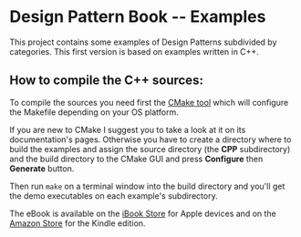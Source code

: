 # Design Pattern Book -- Examples

This project contains some examples of Design Patterns subdivided by categories. This first version is based on examples written in  C++.

## How to compile the C++ sources:

To compile the sources you need first the [CMake tool]( https://www.cmake.org/download ) which will configure the Makefile depending on your OS platform.

If you are new to CMake I suggest you to take a look at it on its documentation's pages. Otherwise you have to create a directory where to build the examples and assign the source directory (the **CPP** subdirectory) and the build directory to the CMake GUI and press **Configure** then **Generate** button.

Then run `make` on a terminal window into the build directory and you'll get the demo executables on each example's subdirectory.

The eBook is available on the [iBook Store]( http://itunes.apple.com/eu/book/id1332866004 ) for Apple devices and on the [Amazon Store]( https://www.amazon.it/dp/B078X3D6KH ) for the Kindle edition.

